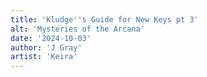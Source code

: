 ```yaml
---
title: 'Kludge''s Guide for New Keys pt 3'
alt: 'Mysteries of the Arcana'
date: '2024-10-03'
author: 'J Gray'
artist: 'Keira'
---
```

